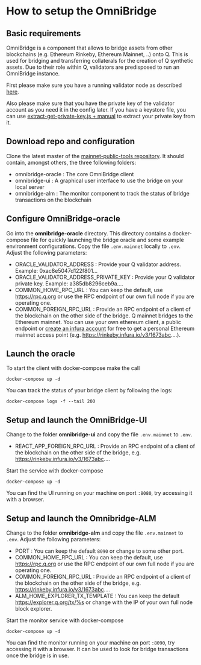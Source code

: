 # How to setup the OmniBridge

## Basic requirements

OmniBridge is a component that allows to bridge assets from other blockchains (e.g. Ethereum Rinkeby, Ethereum Mainnet, ..) onto Q. This is used for bridging and transferring collaterals for the creation of Q synthetic assets. Due to their role within Q, validators are predisposed to run an OmniBridge instance.

First please make sure you have a running validator node as described [here](how_to_setup_validator.md).

Also please make sure that you have the private key of the validator account as you need it in the config later. If you have a keystore file, you can use [extract-get-private-key.js + manual](https://gitlab.com/q-dev/mainnet-public-tools/-/tree/master/js-tools) to extract your private key from it.

## Download repo and configuration
Clone the latest master of the [mainnet-public-tools repository](https://gitlab.com/q-dev/mainnet-public-tools/-/tree/master/). It should contain, amongst others, the three following folders:

* omnibridge-oracle : The core OmniBridge client
* omnibridge-ui : A graphical user interface to use the bridge on your local server
* omnibridge-alm : The monitor component to track the status of bridge transactions on the blockchain

## Configure OmniBridge-oracle

Go into the **omnibridge-oracle** directory. This directory contains a docker-compose file for quickly launching the bridge oracle and some example environment configurations. Copy the file `.env.mainnet` locally to `.env`. Adjust the following parameters:

* ORACLE_VALIDATOR_ADDRESS : Provide your Q validator address. Example: 0xac8e5047d122f801...
* ORACLE_VALIDATOR_ADDRESS_PRIVATE_KEY : Provide your Q validator private key. Example: a385db8296ceb9a....
* COMMON_HOME_RPC_URL : You can keep the default, use https://rpc.q.org or use the RPC endpoint of our own full node if you are operating one.
* COMMON_FOREIGN_RPC_URL : Provide an RPC endpoint of a client of the blockchain on the other side of the bridge. Q mainnet bridges to the Ethereum mainnet. You can use your own ethereum client, a public endpoint or [create an infura account](https://infura.io/) for free to get a personal Ethereum mainnet access point (e.g. https://rinkeby.infura.io/v3/1673abc....).

## Launch the oracle
To start the client with docker-compose make the call

`docker-compose up -d`

You can track the status of your bridge client by following the logs:

`docker-compose logs -f --tail 200`

## Setup and launch the OmniBridge-UI

Change to the folder **omnibridge-ui** and copy the file `.env.mainnet` to `.env`.

* REACT_APP_FOREIGN_RPC_URL : Provide an RPC endpoint of a client of the blockchain on the other side of the bridge, e.g. https://rinkeby.infura.io/v3/1673abc....

Start the service with docker-compose

`docker-compose up -d`

You can find the UI running on your machine on port `:8080`, try accessing it with a browser.

## Setup and launch the Omnibridge-ALM

Change to the folder **omnibridge-alm** and copy the file `.env.mainnet` to `.env`. Adjust the following parameters:

* PORT : You can keep the default `8090` or change to some other port.
* COMMON_HOME_RPC_URL : You can keep the default, use https://rpc.q.org or use the RPC endpoint of our own full node if you are operating one.
* COMMON_FOREIGN_RPC_URL : Provide an RPC endpoint of a client of the blockchain on the other side of the bridge, e.g. https://rinkeby.infura.io/v3/1673abc....
* ALM_HOME_EXPLORER_TX_TEMPLATE : You can keep the default https://explorer.q.org/tx/%s or change with the IP of your own full node block explorer.

Start the monitor service with docker-compose

`docker-compose up -d`

You can find the monitor running on your machine on port `:8090`, try accessing it with a browser. It can be used to look for bridge transactions once the bridge is in use.
